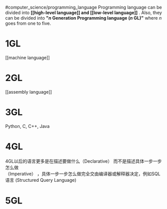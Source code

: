 #computer_science/programming_language 
Programming language can be divided into **[[high-level language]] and [[low-level language]]** . Also, they can be divided into **"$n$ Generation Programming language ($n$ GL)"** where $n$ goes from one to five. <!--SR:!2023-03-15,3,250!2023-03-16,3,250-->

# 1GL 

[[machine language]]

# 2GL

[[assembly language]]

# 3GL

Python, C, C++, Java

# 4GL 

4GL以后的语言更多是在描述要做什么（Declarative） 而不是描述具体一步一步怎么做  
（Imperative） ，具体一步一步怎么做完全交由编译器或解释器决定，例如SQL语言 (Structured Query Language)

# 5GL 
